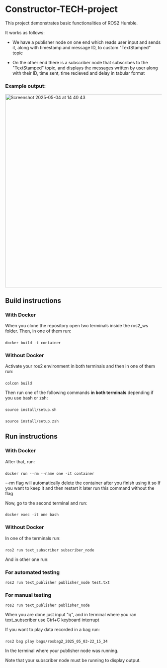 # Constructor-TECH-project

This project demonstrates basic functionalities of ROS2 Humble.

It works as follows:

*  We have a publisher node on one end which reads user input and sends it, along with timestamp and message ID, to custom "TextStamped" topic
  
*  On the other end there is a subscriber node that subscribes to the "TextStamped" topic, and displays the messages written by user along with their ID, time sent, time recieved and delay in  tabular format

### Example output:
<img width="621" alt="Screenshot 2025-05-04 at 14 40 43" src="https://github.com/user-attachments/assets/1878fdc4-df68-44d2-8036-cfd84a953d39" />

## Build instructions

### With Docker

When you clone the repository open two terminals inside the ros2_ws folder.
Then, in one of them run:
###
    docker build -t container

### Without Docker

Activate your ros2 environment in both terminals and then in one of them run:
###
    colcon build
Then run one of the following commands **in both terminals** depending if you use bash or zsh:
###
    source install/setup.sh
###
    source install/setup.zsh

## Run instructions

### With Docker

After that, run:
###
    docker run --rm --name one -it container
--rm flag will automatically delete the container after you finish using it so If you want to keep it and then restart it later run this command without the flag

Now, go to the second terminal and run:
###
    docker exec -it one bash

### Without Docker

In one of the terminals run:
###
    ros2 run text_subscriber subscriber_node
And in other one run:
### For automated testing
    ros2 run text_publisher publisher_node test.txt
### For manual testing
    ros2 run text_publisher publisher_node
When you are done just input "q", and in terminal where you ran text_subscriber use Ctrl+C keyboard interrupt

If you want to play data recorded in a bag run: 
###
    ros2 bag play bags/rosbag2_2025_05_03-22_15_34
In the terminal where your publisher node was running.

Note that your subscriber node must be running to display output.
